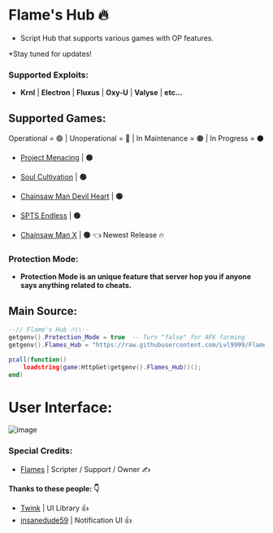 # Flame's Hub 🔥

- Script Hub that supports various games with OP features.

*Stay tuned for updates!

### Supported Exploits:

- **Krnl** | **Electron** | **Fluxus** | **Oxy-U** | **Valyse** | **etc...**

## Supported Games:

Operational = 🟢 | Unoperational = 🔴 | In Maintenance = 🟠 | In Progress = ⚫ 

- [Project Menacing](https://www.roblox.com/games/5910449407/Project-Menacing) | **🟢**

- [Soul Cultivation](https://www.roblox.com/games/12454097560/Soul-Cultivation) | **🟢**

- [Chainsaw Man Devil Heart](https://www.roblox.com/games/11345435986/Chainsaw-Man-Devils-Heart)  | **🟢**

- [SPTS Endless](https://www.roblox.com/games/12603365593/SPTS-Endless) | **🟢**

- [Chainsaw Man X](https://www.roblox.com/games/13566086428/KATANA-DEVIL-Chainsaw-Man-X) | **🟢**    👈 Newest Release 🔥

### Protection Mode:
- **Protection Mode is an unique feature that server hop you if anyone says anything related to cheats.**

## Main Source:

```lua
--// Flame's Hub 🔥\\--
getgenv().Protection_Mode = true  -- Turn "false" for AFK farming
getgenv().Flames_Hub = "https://raw.githubusercontent.com/Lvl9999/Flames/main/Source";

pcall(function()
    loadstring(game:HttpGet(getgenv().Flames_Hub))();
end)
```

# User Interface:
![image](https://github.com/Lvl9999/Flames/assets/123672448/9250a851-734c-4862-8b99-6506443c307a)

### Special Credits:
- [Flames](https://discord.com/users/656455297979908106) | Scripter / Support / Owner ✍️

**Thanks to these people: 👇**
- [Twink](https://v3rmillion.net/member.php?action=profile&uid=1078854) | UI Library 👍
- [insanedude59](https://github.com/insanedude59) | Notification UI 👍
